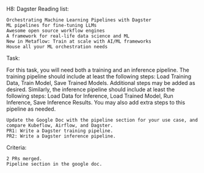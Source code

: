 H8: Dagster
Reading list:

    Orchestrating Machine Learning Pipelines with Dagster
    ML pipelines for fine-tuning LLMs
    Awesome open source workflow engines
    A framework for real-life data science and ML
    New in Metaflow: Train at scale with AI/ML frameworks
    House all your ML orchestration needs

Task:

For this task, you will need both a training and an inference pipeline. The training pipeline should include at least the following steps: Load Training Data, Train Model, Save Trained Models. Additional steps may be added as desired. Similarly, the inference pipeline should include at least the following steps: Load Data for Inference, Load Trained Model, Run Inference, Save Inference Results. You may also add extra steps to this pipeline as needed.

    Update the Google Doc with the pipeline section for your use case, and compare Kubeflow, Airflow, and Dagster.
    PR1: Write a Dagster training pipeline.
    PR2: Write a Dagster inference pipeline.

Criteria:

    2 PRs merged.
    Pipeline section in the google doc.
